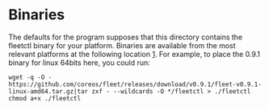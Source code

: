 # Binaries

The defaults for the program supposes that this directory contains the
fleetctl binary for your platform.  Binaries are available from the
most relevant platforms at the following location [1].  For example,
to place the 0.9.1 binary for linux 64bits here, you could run:

    wget -q -O - https://github.com/coreos/fleet/releases/download/v0.9.1/fleet-v0.9.1-linux-amd64.tar.gz|tar zxf - --wildcards -O */fleetctl > ./fleetctl
    chmod a+x ./fleetctl

  [1]: https://github.com/coreos/fleet/releases